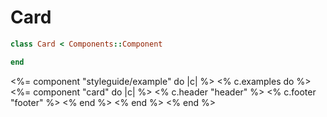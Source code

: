 # Card

```ruby
class Card < Components::Component

end
```

<%= component "styleguide/example" do |c| %>
  <% c.examples do %>
    <%= component "card" do |c| %>
      <% c.header "header" %>
      <% c.footer "footer" %>
    <% end %>
  <% end %>
<% end %>
